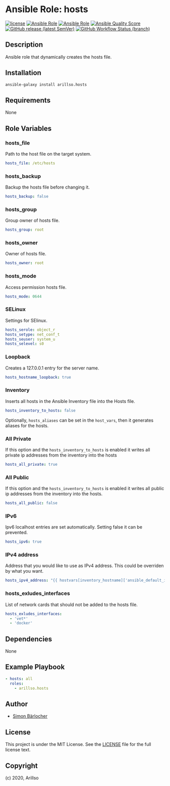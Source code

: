 # Ansible Role: hosts

<!-- markdownlint-disable MD013 -->

[![license](https://img.shields.io/github/license/mashape/apistatus.svg?style=flat-square&logo=Open%20Source%20Initiative)](LICENSE) [![Ansible Role](https://img.shields.io/ansible/role/24841?label=role%20name&style=flat-square&logo=ansible)](https://galaxy.ansible.com/arillso/hosts) [![Ansible Role](https://img.shields.io/ansible/role/d/24841.svg?style=flat-square&logo=ansible)](https://galaxy.ansible.com/arillso/hosts) [![Ansible Quality Score](https://img.shields.io/ansible/quality/24841?label=role%20quality&style=flat-square&logo=ansible)](https://galaxy.ansible.com/arillso/hosts) [![GitHub release (latest SemVer)](https://img.shields.io/github/v/release/arillso/ansible.hosts?style=flat-square&logo=github)](https://github.com/arillso/ansible.hosts/releases) [![GitHub Workflow Status (branch)](https://img.shields.io/github/workflow/status/arillso/ansible.hosts/Role%20Tests/main?label=tests&style=flat-square&logo=github)](https://github.com/arillso/ansible.hosts/actions?query=workflow%3A%22Role+Tests%22)

<!-- markdownlint-enable MD012 -->

## Description

Ansible role that dynamically creates the hosts file.

## Installation

```bash
ansible-galaxy install arillso.hosts
```

## Requirements

None

## Role Variables

### hosts_file

Path to the host file on the target system.

```yml
hosts_file: /etc/hosts
```

### hosts_backup

Backup the hosts file before changing it.

```yml
hosts_backup: false
```

### hosts_group

Group owner of hosts file.

```yml
hosts_group: root
```

### hosts_owner

Owner of hosts file.

```yml
hosts_owner: root
```

### hosts_mode

Access permission hosts file.

```yml
hosts_mode: 0644
```

### SELinux

Settings for SElinux.

```yml
hosts_serole: object_r
hosts_setype: net_conf_t
hosts_seuser: system_u
hosts_selevel: s0
```

### Loopback

Creates a 127.0.0.1 entry for the server name.

```yml
hosts_hostname_loopback: true
```

### Inventory

Inserts all hosts in the Ansible Inventory file into the Hosts file.

```yml
hosts_inventory_to_hosts: false
```

Optionally, `hosts_aliases` can be set in the `host_vars`, then it generates aliases for the hosts.

### All Private

If this option and the `hosts_inventory_to_hosts` is enabled it writes all private ip addresses from the inventory into the hosts

```yml
hosts_all_private: true
```

### All Public

If this option and the `hosts_inventory_to_hosts` is enabled it writes all public ip addresses from the inventory into the hosts.

```yml
hosts_all_public: false
```

### IPv6

Ipv6 localhost entries are set automatically. Setting false it can be prevented.

```yml
hosts_ipv6: true
```

### IPv4 address

Address that you would like to use as IPv4 address. This could be overriden by what you want.

```yml
hosts_ipv4_address: "{{ hostvars[inventory_hostname]['ansible_default_ipv4']['address'] }}"
```

### hosts_exludes_interfaces

List of network cards that should not be added to the hosts file.

```yml
hosts_exludes_interfaces:
  - 'vet*'
  - 'docker'
```

## Dependencies

None

## Example Playbook

```yml
- hosts: all
  roles:
    - arillso.hosts
```

## Author

- [Simon Bärlocher](https://sbaerlocher.ch)

## License

This project is under the MIT License. See the [LICENSE](https://sbaerlo.ch/licence) file for the full license text.

## Copyright

(c) 2020, Arillso
